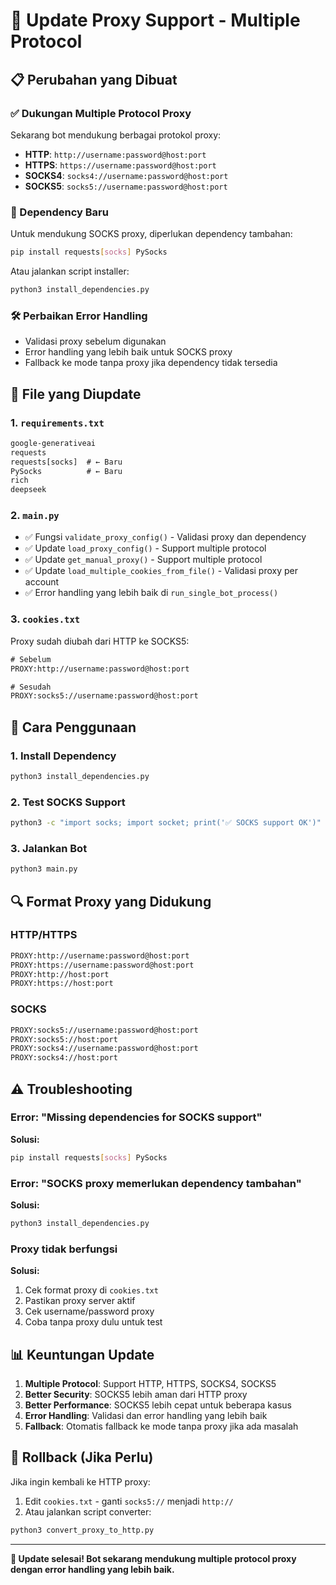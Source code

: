 # 🔄 Update Proxy Support - Multiple Protocol

## 📋 Perubahan yang Dibuat

### ✅ Dukungan Multiple Protocol Proxy
Sekarang bot mendukung berbagai protokol proxy:
- **HTTP**: `http://username:password@host:port`
- **HTTPS**: `https://username:password@host:port`
- **SOCKS4**: `socks4://username:password@host:port`
- **SOCKS5**: `socks5://username:password@host:port`

### 🔧 Dependency Baru
Untuk mendukung SOCKS proxy, diperlukan dependency tambahan:
```bash
pip install requests[socks] PySocks
```

Atau jalankan script installer:
```bash
python3 install_dependencies.py
```

### 🛠️ Perbaikan Error Handling
- Validasi proxy sebelum digunakan
- Error handling yang lebih baik untuk SOCKS proxy
- Fallback ke mode tanpa proxy jika dependency tidak tersedia

## 📁 File yang Diupdate

### 1. `requirements.txt`
```txt
google-generativeai
requests
requests[socks]  # ← Baru
PySocks          # ← Baru
rich
deepseek
```

### 2. `main.py`
- ✅ Fungsi `validate_proxy_config()` - Validasi proxy dan dependency
- ✅ Update `load_proxy_config()` - Support multiple protocol
- ✅ Update `get_manual_proxy()` - Support multiple protocol
- ✅ Update `load_multiple_cookies_from_file()` - Validasi proxy per account
- ✅ Error handling yang lebih baik di `run_single_bot_process()`

### 3. `cookies.txt`
Proxy sudah diubah dari HTTP ke SOCKS5:
```txt
# Sebelum
PROXY:http://username:password@host:port

# Sesudah
PROXY:socks5://username:password@host:port
```

## 🚀 Cara Penggunaan

### 1. Install Dependency
```bash
python3 install_dependencies.py
```

### 2. Test SOCKS Support
```bash
python3 -c "import socks; import socket; print('✅ SOCKS support OK')"
```

### 3. Jalankan Bot
```bash
python3 main.py
```

## 🔍 Format Proxy yang Didukung

### HTTP/HTTPS
```txt
PROXY:http://username:password@host:port
PROXY:https://username:password@host:port
PROXY:http://host:port
PROXY:https://host:port
```

### SOCKS
```txt
PROXY:socks5://username:password@host:port
PROXY:socks5://host:port
PROXY:socks4://username:password@host:port
PROXY:socks4://host:port
```

## ⚠️ Troubleshooting

### Error: "Missing dependencies for SOCKS support"
**Solusi:**
```bash
pip install requests[socks] PySocks
```

### Error: "SOCKS proxy memerlukan dependency tambahan"
**Solusi:**
```bash
python3 install_dependencies.py
```

### Proxy tidak berfungsi
**Solusi:**
1. Cek format proxy di `cookies.txt`
2. Pastikan proxy server aktif
3. Cek username/password proxy
4. Coba tanpa proxy dulu untuk test

## 📊 Keuntungan Update

1. **Multiple Protocol**: Support HTTP, HTTPS, SOCKS4, SOCKS5
2. **Better Security**: SOCKS5 lebih aman dari HTTP proxy
3. **Better Performance**: SOCKS5 lebih cepat untuk beberapa kasus
4. **Error Handling**: Validasi dan error handling yang lebih baik
5. **Fallback**: Otomatis fallback ke mode tanpa proxy jika ada masalah

## 🔄 Rollback (Jika Perlu)

Jika ingin kembali ke HTTP proxy:
1. Edit `cookies.txt` - ganti `socks5://` menjadi `http://`
2. Atau jalankan script converter:
```bash
python3 convert_proxy_to_http.py
```

---

**🎉 Update selesai! Bot sekarang mendukung multiple protocol proxy dengan error handling yang lebih baik.** 